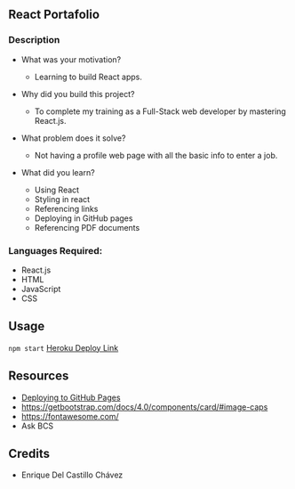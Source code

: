 ## React Portafolio

### Description
- What was your motivation?
  - Learning to build React apps.

- Why did you build this project?  
  - To complete my training as a Full-Stack web developer by mastering React.js.

- What problem does it solve?

  - Not having a profile web page with all the basic info to enter a job.

- What did you learn?
  - Using React
  - Styling in react
  - Referencing links
  - Deploying in GitHub pages
  - Referencing PDF documents

### Languages Required:
- React.js
- HTML
- JavaScript
- CSS

## Usage
`npm start`
[Heroku Deploy Link](https://rocky-hamlet-54478.herokuapp.com/)

## Resources
- [Deploying to GitHub Pages](https://docs.github.com/en/free-pro-team@latest/github/working-with-github-pages/creating-a-github-pages-site)
- https://getbootstrap.com/docs/4.0/components/card/#image-caps
- https://fontawesome.com/
- Ask BCS

## Credits
- Enrique Del Castillo Chávez
